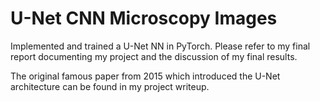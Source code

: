 # U-Net CNN Microscopy Images  

Implemented and trained a U-Net NN in PyTorch. Please refer to my final report documenting my project and the discussion of my final results.

The original famous paper from 2015 which introduced the U-Net architecture can be found in my project writeup.
